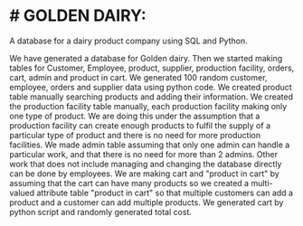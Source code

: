 # # GOLDEN DAIRY:
A database for a dairy product company using SQL and Python.

We have generated a database for Golden dairy. Then we started making tables for Customer, Employee, product, supplier, production facility, orders, cart, admin and product in cart. We generated 100 random customer, employee, orders and supplier data using python code. We created product table manually searching products and adding their information. We created the production facility table manually, each production facility making only one type of product. We are doing this under the assumption that a production facility can create enough products to fulfil the supply of a particular type of product and there is no need for more production facilities. We made admin table assuming that only one admin can handle a particular work, and that there is no need for more than 2 admins. Other work that does not include managing and changing the database directly can be done by employees. We are making cart and "product in cart" by assuming that the cart can have many products so we created a multi-valued attribute table "product in cart" so that multiple customers can add a product and a customer can add multiple products. We generated cart by python script and randomly generated total cost. 
